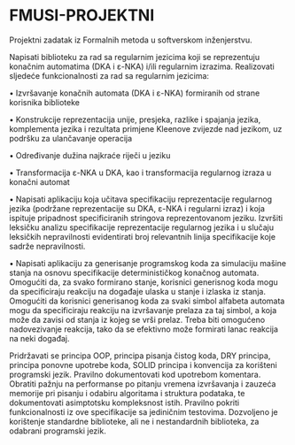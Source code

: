 # FMUSI-PROJEKTNI
Projektni zadatak iz Formalnih metoda u softverskom inženjerstvu.

Napisati biblioteku za rad sa regularnim jezicima koji se reprezentuju konačnim automatima (DKA i ε-NKA)
i/ili regularnim izrazima. Realizovati sljedeće funkcionalnosti za rad sa regularnim jezicima:

• Izvršavanje konačnih automata (DKA i ε-NKA) formiranih od strane korisnika biblioteke

• Konstrukcije reprezentacija unije, presjeka, razlike i spajanja jezika, komplementa jezika i rezultata
primjene Kleenove zvijezde nad jezikom, uz podršku za ulančavanje operacija

• Određivanje dužina najkraće riječi u jeziku

• Transformacija ε-NKA u DKA, kao i transformacija regularnog izraza u konačni automat


• Napisati aplikaciju koja učitava specifikaciju reprezentacije regularnog jezika (podržane reprezentacije su
DKA, ε-NKA i regularni izraz) i koja ispituje pripadnost specificiranih stringova reprezentovanom jeziku.
Izvršiti leksičku analizu specifikacije reprezentacije regularnog jezika i u slučaju leksičkih nepravilnosti
evidentirati broj relevantnih linija specifikacije koje sadrže nepravilnosti.


• Napisati aplikaciju za generisanje programskog koda za simulaciju mašine stanja na osnovu specifikacije
determinističkog konačnog automata. Omogućiti da, za svako formirano stanje, korisnici generisnog koda
mogu da specificiraju reakciju na događaje ulaska u stanje i izlaska iz stanja. Omogućiti da korisnici
generisanog koda za svaki simbol alfabeta automata mogu da specificiraju reakciju na izvršavanje prelaza
za taj simbol, a koja može da zavisi od stanja iz kojeg se vrši prelaz. Treba biti omogućeno nadovezivanje
reakcija, tako da se efektivno može formirati lanac reakcija na neki događaj.

Pridržavati se principa OOP, principa pisanja čistog koda, DRY principa, principa ponovne upotrebe koda,
SOLID principa i konvencija za korišteni programski jezik. Pravilno dokumentovati kod upotrebom
komentara. Obratiti pažnju na performanse po pitanju vremena izvršavanja i zauzeća memorije pri pisanju
i odabiru algoritama i struktura podataka, te dokumentovati asimptotsku kompleksnost istih. Pravilno
pokriti funkcionalnosti iz ove specifikacije sa jediničnim testovima. Dozvoljeno je korištenje standardne
biblioteke, ali ne i nestandardnih biblioteka, za odabrani programski jezik.
